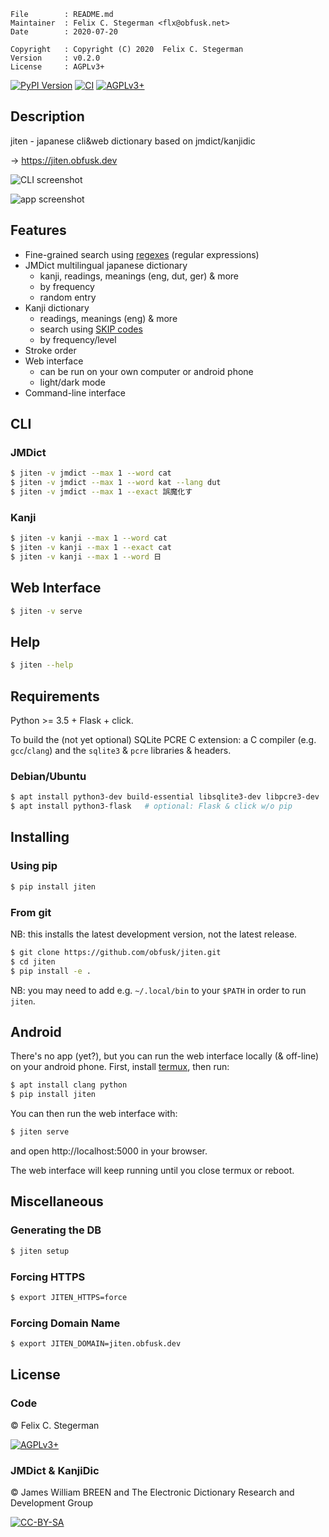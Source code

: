 <!-- {{{1 -->

    File        : README.md
    Maintainer  : Felix C. Stegerman <flx@obfusk.net>
    Date        : 2020-07-20

    Copyright   : Copyright (C) 2020  Felix C. Stegerman
    Version     : v0.2.0
    License     : AGPLv3+

<!-- }}}1 -->

[![PyPI Version](https://img.shields.io/pypi/v/jiten.svg)](https://pypi.python.org/pypi/jiten)
[![CI](https://github.com/obfusk/jiten/workflows/CI/badge.svg)](https://github.com/obfusk/jiten/actions?query=workflow%3ACI)
[![AGPLv3+](https://img.shields.io/badge/license-AGPLv3+-blue.svg)](https://www.gnu.org/licenses/agpl-3.0.html)

## Description

jiten - japanese cli&web dictionary based on jmdict/kanjidic

→ https://jiten.obfusk.dev

![CLI screenshot](screenshot-cli.png)

![app screenshot](screenshot-app.png)

## Features

* Fine-grained search using
  [regexes](https://docs.python.org/3/library/re.html#regular-expression-syntax)
  (regular expressions)
* JMDict multilingual japanese dictionary
  - kanji, readings, meanings (eng, dut, ger) & more
  - by frequency
  - random entry
* Kanji dictionary
  - readings, meanings (eng) & more
  - search using
    [SKIP codes](https://en.wikipedia.org/wiki/Kodansha_Kanji_Learner%27s_Dictionary#SKIP)
  - by frequency/level
* Stroke order
* Web interface
  - can be run on your own computer or android phone
  - light/dark mode
* Command-line interface

## CLI

### JMDict

```bash
$ jiten -v jmdict --max 1 --word cat
$ jiten -v jmdict --max 1 --word kat --lang dut
$ jiten -v jmdict --max 1 --exact 誤魔化す
```

### Kanji

```bash
$ jiten -v kanji --max 1 --word cat
$ jiten -v kanji --max 1 --exact cat
$ jiten -v kanji --max 1 --word 日
```

## Web Interface

```bash
$ jiten -v serve
```

## Help

```bash
$ jiten --help
```

## Requirements

Python >= 3.5 + Flask + click.

To build the (not yet optional) SQLite PCRE C extension: a C compiler
(e.g. `gcc`/`clang`) and the `sqlite3` & `pcre` libraries & headers.

### Debian/Ubuntu

```bash
$ apt install python3-dev build-essential libsqlite3-dev libpcre3-dev
$ apt install python3-flask   # optional: Flask & click w/o pip
```

## Installing

### Using pip

```bash
$ pip install jiten
```

### From git

NB: this installs the latest development version, not the latest
release.

```bash
$ git clone https://github.com/obfusk/jiten.git
$ cd jiten
$ pip install -e .
```

NB: you may need to add e.g. `~/.local/bin` to your `$PATH` in order
to run `jiten`.

## Android

There's no app (yet?), but you can run the web interface locally (&
off-line) on your android phone.  First, install
[termux](https://termux.com/), then run:

```bash
$ apt install clang python
$ pip install jiten
```

You can then run the web interface with:

```bash
$ jiten serve
```

and open http://localhost:5000 in your browser.

The web interface will keep running until you close termux or reboot.

## Miscellaneous

### Generating the DB

```bash
$ jiten setup
```

### Forcing HTTPS

```bash
$ export JITEN_HTTPS=force
```

### Forcing Domain Name

```bash
$ export JITEN_DOMAIN=jiten.obfusk.dev
```

## License

### Code

© Felix C. Stegerman

[![AGPLv3+](https://www.gnu.org/graphics/agplv3-155x51.png)](https://www.gnu.org/licenses/agpl-3.0.html)

### JMDict & KanjiDic

© James William BREEN and The Electronic Dictionary Research and
Development Group

[![CC-BY-SA](https://licensebuttons.net/l/by-sa/2.0/88x31.png)](https://www.edrdg.org/edrdg/licence.html)

<!-- vim: set tw=70 sw=2 sts=2 et fdm=marker : -->
